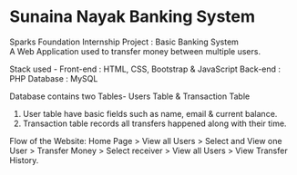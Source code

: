 # Sunaina Nayak Banking System
Sparks Foundation Internship Project : Basic Banking System  
A Web Application used to transfer money between multiple users.  

Stack used -
Front-end : HTML, CSS, Bootstrap & JavaScript
Back-end : PHP
Database : MySQL   

Database contains two Tables- Users Table & Transaction Table
1. User table have basic fields such as name, email & current balance.
2. Transaction table records all transfers happened along with their time.  

Flow of the Website: Home Page > View all Users > Select and View one User > Transfer Money > Select receiver > View all Users > View Transfer History.
